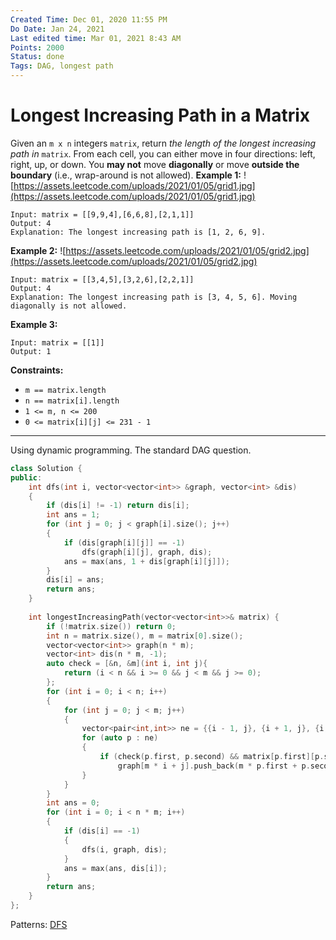```yaml
---
Created Time: Dec 01, 2020 11:55 PM
Do Date: Jan 24, 2021
Last edited time: Mar 01, 2021 8:43 AM
Points: 2000
Status: done
Tags: DAG, longest path
---
```


# Longest Increasing Path in a Matrix

Given an `m x n` integers `matrix`, return *the length of the longest increasing path in* `matrix`.
From each cell, you can either move in four directions: left, right, up, or down. You **may not** move **diagonally** or move **outside the boundary** (i.e., wrap-around is not allowed).
**Example 1:**
![https://assets.leetcode.com/uploads/2021/01/05/grid1.jpg](https://assets.leetcode.com/uploads/2021/01/05/grid1.jpg)
```
Input: matrix = [[9,9,4],[6,6,8],[2,1,1]]
Output: 4
Explanation: The longest increasing path is [1, 2, 6, 9].
```
**Example 2:**
![https://assets.leetcode.com/uploads/2021/01/05/grid2.jpg](https://assets.leetcode.com/uploads/2021/01/05/grid2.jpg)
```
Input: matrix = [[3,4,5],[3,2,6],[2,2,1]]
Output: 4
Explanation: The longest increasing path is [3, 4, 5, 6]. Moving diagonally is not allowed.
```
**Example 3:**
```
Input: matrix = [[1]]
Output: 1
```
**Constraints:**
- `m == matrix.length`
- `n == matrix[i].length`
- `1 <= m, n <= 200`
- `0 <= matrix[i][j] <= 231 - 1`
---
Using dynamic programming. The standard DAG question. 
```cpp
class Solution {
public:
    int dfs(int i, vector<vector<int>> &graph, vector<int> &dis)
    {
        if (dis[i] != -1) return dis[i];
        int ans = 1; 
        for (int j = 0; j < graph[i].size(); j++)
        {
            if (dis[graph[i][j]] == -1)
                dfs(graph[i][j], graph, dis);
            ans = max(ans, 1 + dis[graph[i][j]]);
        }
        dis[i] = ans;
        return ans;
    }
    
    int longestIncreasingPath(vector<vector<int>>& matrix) {
        if (!matrix.size()) return 0;
        int n = matrix.size(), m = matrix[0].size();
        vector<vector<int>> graph(n * m);
        vector<int> dis(n * m, -1);
        auto check = [&n, &m](int i, int j){
            return (i < n && i >= 0 && j < m && j >= 0);
        };
        for (int i = 0; i < n; i++)
        {
            for (int j = 0; j < m; j++)
            {
                vector<pair<int,int>> ne = {{i - 1, j}, {i + 1, j}, {i, j - 1}, {i, j + 1}};
                for (auto p : ne)
                {
                    if (check(p.first, p.second) && matrix[p.first][p.second] > matrix[i][j])
                        graph[m * i + j].push_back(m * p.first + p.second);
                }
            }
        }
        int ans = 0; 
        for (int i = 0; i < n * m; i++)
        {
            if (dis[i] == -1)
            {
                dfs(i, graph, dis);
            }
            ans = max(ans, dis[i]);
        }
        return ans;
    }
};
```
Patterns: [DFS](DFS.md)